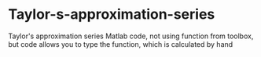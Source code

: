# Taylor-s-approximation-series
Taylor's approximation series Matlab code, not using function from toolbox, but code allows you to type the function, which is calculated by hand 
